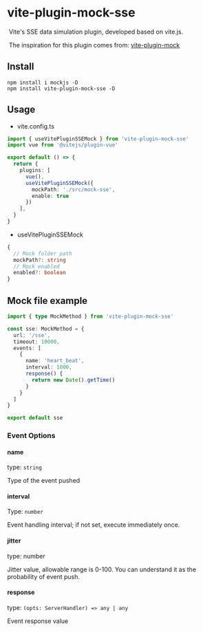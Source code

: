 # vite-plugin-mock-sse

​	Vite's SSE data simulation plugin, developed based on vite.js.

​	The inspiration for this plugin comes from: [vite-plugin-mock](https://github.com/vbenjs/vite-plugin-mock/tree/main)

## Install 

```
npm install i mockjs -D
npm install vite-plugin-mock-sse -D
```

## Usage

- vite.config.ts

```typescript
import { useVitePluginSSEMock } from 'vite-plugin-mock-sse'
import vue from '@vitejs/plugin-vue'

export default () => {
  return {
    plugins: [
      vue(),
      useVitePluginSSEMock({
        mockPath: './src/mock-sse',
        enable: true
      })
    ],
  }
}
```

- useVitePluginSSEMock

```typescript
{
  // Mock folder path
  mockPath?: string
  // Mock enabled
  enabled?: boolean
}
```

## Mock file example

```typescript
import { type MockMethod } from 'vite-plugin-mock-sse'

const sse: MockMethod = {
  url: '/sse',
  timeout: 10000,
  events: [
    {
      name: 'heart_beat',
      interval: 1000,
      response() {
        return new Date().getTime()
      }
    }
  ]
}

export default sse
```

### Event Options

#### name

type: `string`

Type of the event pushed

#### interval

Type: `number`

Event handling interval; if not set, execute immediately once.

#### jitter

type: number

Jitter value, allowable range is 0-100. You can understand it as the probability of event push.

#### response

type: `(opts: ServerHandler) => any | any`

Event response value
